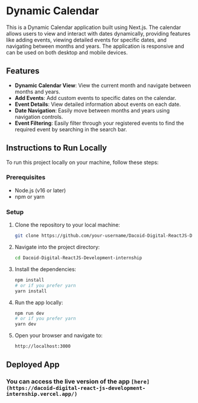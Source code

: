 # Dynamic Calendar

This is a Dynamic Calendar application built using Next.js. The calendar allows users to view and interact with dates dynamically, providing features like adding events, viewing detailed events for specific dates, and navigating between months and years. The application is responsive and can be used on both desktop and mobile devices.

## Features

- **Dynamic Calendar View**: View the current month and navigate between months and years.
- **Add Events**: Add custom events to specific dates on the calendar.
- **Event Details**: View detailed information about events on each date.
- **Date Navigation**: Easily move between months and years using navigation controls.
- **Event Filtering**: Easily filter through your registered events to find the required event by searching in the search bar.

## Instructions to Run Locally

To run this project locally on your machine, follow these steps:

### Prerequisites

- Node.js (v16 or later)
- npm or yarn

### Setup

1. Clone the repository to your local machine:
   ```bash
   git clone https://github.com/your-username/Dacoid-Digital-ReactJS-Development-internship.git
   ```
2. Navigate into the project directory:
   ```bash
   cd Dacoid-Digital-ReactJS-Development-internship
3. Install the dependencies:
   ```bash
   npm install
   # or if you prefer yarn
   yarn install
   ```
5. Run the app locally:
   ```bash
   npm run dev
   # or if you prefer yarn
   yarn dev
   ```
6. Open your browser and navigate to:
   ```bash
   http://localhost:3000

## Deployed App
### You can access the live version of the app `[here](https://dacoid-digital-react-js-development-internship.vercel.app/)`


